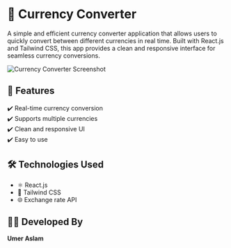 # 💱 Currency Converter  

A simple and efficient currency converter application that allows users to quickly convert between different currencies in real time. Built with React.js and Tailwind CSS, this app provides a clean and responsive interface for seamless currency conversions.  

![Currency Converter Screenshot](https://i.imgur.com/axFvC9Y.png)  

## 🚀 Features  

✔️ Real-time currency conversion  
✔️ Supports multiple currencies  
✔️ Clean and responsive UI  
✔️ Easy to use  

## 🛠️ Technologies Used  

- ⚛️ React.js  
- 🎨 Tailwind CSS  
- 🌐 Exchange rate API  

## 👨‍💻 Developed By  

**Umer Aslam**  
